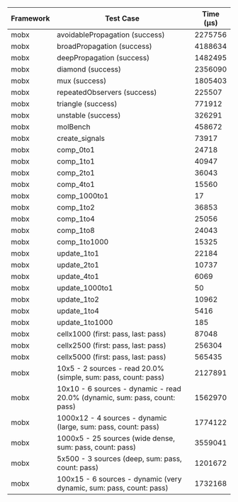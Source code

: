 | Framework | Test Case | Time (μs) |
| --- | --- | --- |
| mobx | avoidablePropagation (success) | 2275756 |
| mobx | broadPropagation (success) | 4188634 |
| mobx | deepPropagation (success) | 1482495 |
| mobx | diamond (success) | 2356090 |
| mobx | mux (success) | 1805403 |
| mobx | repeatedObservers (success) | 225507 |
| mobx | triangle (success) | 771912 |
| mobx | unstable (success) | 326291 |
| mobx | molBench | 458672 |
| mobx | create_signals | 73917 |
| mobx | comp_0to1 | 24718 |
| mobx | comp_1to1 | 40947 |
| mobx | comp_2to1 | 36043 |
| mobx | comp_4to1 | 15560 |
| mobx | comp_1000to1 | 17 |
| mobx | comp_1to2 | 36853 |
| mobx | comp_1to4 | 25056 |
| mobx | comp_1to8 | 24043 |
| mobx | comp_1to1000 | 15325 |
| mobx | update_1to1 | 22184 |
| mobx | update_2to1 | 10737 |
| mobx | update_4to1 | 6069 |
| mobx | update_1000to1 | 50 |
| mobx | update_1to2 | 10962 |
| mobx | update_1to4 | 5416 |
| mobx | update_1to1000 | 185 |
| mobx | cellx1000 (first: pass, last: pass) | 87048 |
| mobx | cellx2500 (first: pass, last: pass) | 256304 |
| mobx | cellx5000 (first: pass, last: pass) | 565435 |
| mobx | 10x5 - 2 sources - read 20.0% (simple, sum: pass, count: pass) | 2127891 |
| mobx | 10x10 - 6 sources - dynamic - read 20.0% (dynamic, sum: pass, count: pass) | 1562970 |
| mobx | 1000x12 - 4 sources - dynamic (large, sum: pass, count: pass) | 1774122 |
| mobx | 1000x5 - 25 sources (wide dense, sum: pass, count: pass) | 3559041 |
| mobx | 5x500 - 3 sources (deep, sum: pass, count: pass) | 1201672 |
| mobx | 100x15 - 6 sources - dynamic (very dynamic, sum: pass, count: pass) | 1732168 |
